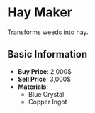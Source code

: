 # Hay Maker

Transforms weeds into hay.

## Basic Information

- **Buy Price**: 2,000$
- **Sell Price**: 3,000$
- **Materials**:
  - Blue Crystal
  - Copper Ingot